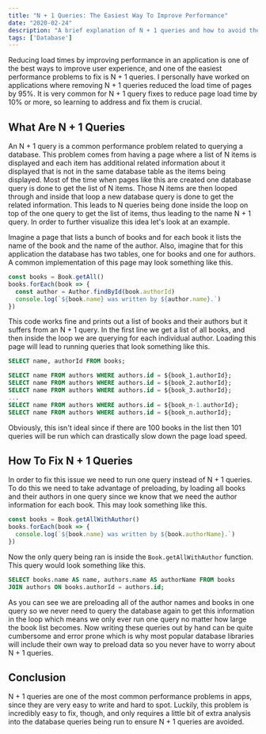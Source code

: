 ```yaml
---
title: "N + 1 Queries: The Easiest Way To Improve Performance"
date: "2020-02-24"
description: "A brief explanation of N + 1 queries and how to avoid them."
tags: ['Database']
---
```


Reducing load times by improving performance in an application is one of the best ways to improve user experience, and one of the easiest performance problems to fix is N + 1 queries. I personally have worked on applications where removing N + 1 queries reduced the load time of pages by 95%. It is very common for N + 1 query fixes to reduce page load time by 10% or more, so learning to address and fix them is crucial.

## What Are N + 1 Queries

An N + 1 query is a common performance problem related to querying a database. This problem comes from having a page where a list of N items is displayed and each item has additional related information about it displayed that is not in the same database table as the items being displayed. Most of the time when pages like this are created one database query is done to get the list of N items. Those N items are then looped through and inside that loop a new database query is done to get the related information. This leads to N queries being done inside the loop on top of the one query to get the list of items, thus leading to the name N + 1 query. In order to further visualize this idea let's look at an example.

Imagine a page that lists a bunch of books and for each book it lists the name of the book and the name of the author. Also, imagine that for this application the database has two tables, one for books and one for authors. A common implementation of this page may look something like this.
```js
const books = Book.getAll()
books.forEach(book => {
  const author = Author.findById(book.authorId)
  console.log(`${book.name} was written by ${author.name}.`)
})
```
This code works fine and prints out a list of books and their authors but it suffers from an N + 1 query. In the first line we get a list of all books, and then inside the loop we are querying for each individual author. Loading this page will lead to running queries that look something like this.
```sql
SELECT name, authorId FROM books;

SELECT name FROM authors WHERE authors.id = ${book_1.authorId};
SELECT name FROM authors WHERE authors.id = ${book_2.authorId};
SELECT name FROM authors WHERE authors.id = ${book_3.authorId};
...
SELECT name FROM authors WHERE authors.id = ${book_n-1.authorId};
SELECT name FROM authors WHERE authors.id = ${book_n.authorId};
```
Obviously, this isn't ideal since if there are 100 books in the list then 101 queries will be run which can drastically slow down the page load speed.

## How To Fix N + 1 Queries

In order to fix this issue we need to run one query instead of N + 1 queries. To do this we need to take advantage of preloading, by loading all books and their authors in one query since we know that we need the author information for each book. This may look something like this.
```js
const books = Book.getAllWithAuthor()
books.forEach(book => {
  console.log(`${book.name} was written by ${book.authorName}.`)
})
```
Now the only query being ran is inside the `Book.getAllWithAuthor` function. This query would look something like this.
```sql
SELECT books.name AS name, authors.name AS authorName FROM books
JOIN authors ON books.authorId = authors.id;
```
As you can see we are preloading all of the author names and books in one query so we never need to query the database again to get this information in the loop which means we only ever run one query no matter how large the book list becomes. Now writing these queries out by hand can be quite cumbersome and error prone which is why most popular database libraries will include their own way to preload data so you never have to worry about N + 1 queries.

## Conclusion

N + 1 queries are one of the most common performance problems in apps, since they are very easy to write and hard to spot. Luckily, this problem is incredibly easy to fix, though, and only requires a little bit of extra analysis into the database queries being run to ensure N + 1 queries are avoided.
